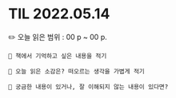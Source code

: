 # TIL 2022.05.14

✏️ 오늘 읽은 범위 : 00 p ~ 00 p.

```
💭 책에서 기억하고 싶은 내용을 적기
```

```
🧐 오늘 읽은 소감은? 떠오르는 생각을 가볍게 적기
```

```
🔎 궁금한 내용이 있거나, 잘 이해되지 않는 내용이 있다면?
```
